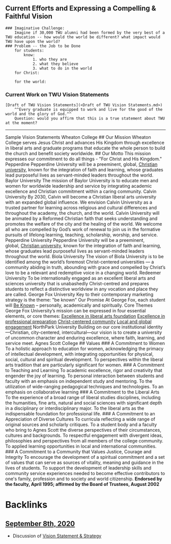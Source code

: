 ## Current Efforts and Expressing a Compelling & Faithful Vision
    ### Imaginative Challenge:
        Imagine if 30,000 TWU alumni had been formed by the very best of a TWU education -- how would the world be different? what impact would TWU have upon the world?
    ### Problem -- the Job to be Done
        for students: 
            know:
                1. who they are
                2. what they believe
                3. what to do in the world
        for Christ:
            
        for the world: 
        
### Current Work on TWU Vision Statements
    [Draft of TWU Vision Statements](<Draft of TWU Vision Statements.md>)
        ^^Every graduate is equipped to work and live for the good of the world and the glory of God.^^
        Question: would you affirm that this is a true statement about TWU at the moment?
        
        
--------------------------------------
Sample Vision Statements
    Wheaton College
        ## Our Mission
        Wheaton College serves Jesus Christ and advances His Kingdom through excellence in liberal arts and graduate programs that educate the whole person to build the church and benefit society worldwide.
        ## Our Motto
        This mission expresses our commitment to do all things - "For Christ and His Kingdom."
    Pepperdine
        Pepperdine University will be a preeminent, global, [Christian university](https://www.pepperdine.edu/spiritual-life/christian-university/), known for the integration of faith and learning, whose graduates lead purposeful lives as servant-minded leaders throughout the world.
    Baylor University
        The mission of Baylor University is to educate men and women for worldwide leadership and service by integrating academic excellence and Christian commitment within a caring community.
    Calvin University
        By 2030, Calvin will become a Christian liberal arts university with an expanded global influence. We envision Calvin University as a trusted partner for learning across religious and cultural differences and throughout the academy, the church, and the world. Calvin University will be animated by a Reformed Christian faith that seeks understanding and promotes the welfare of the city and the healing of the world. We welcome all who are compelled by God’s work of renewal to join us in the formative pursuits of lifelong learning, teaching, scholarship, worship, and service.
    Pepperdine University
        Pepperdine University will be a preeminent, global, [Christian university](https://www.pepperdine.edu/spiritual-life/christian-university/), known for the integration of faith and learning, whose graduates lead purposeful lives as servant-minded leaders throughout the world.
    Biola University
        The vision of Biola University is to be identified among the world’s foremost Christ-centered universities — a community abiding in truth, abounding with grace and compelled by Christ’s love to be a relevant and redemptive voice in a changing world.
    Redeemer University
        To be internationally engaged as an excellent liberal arts and sciences university that is unabashedly Christ-centred and prepares students to reflect a distinctive worldview in any vocation and place they are called.
    George Fox University
        Key to their contemporary marketing strategy is the theme: "be known"
            Our Promise
                At George Fox, each student will [Be Known](https://www.georgefox.edu/be-known/index.html) – personally, academically and spiritually.
            Core Themes
                George Fox University’s mission can be expressed in four essential elements, or core themes:
                    [Excellence in liberal arts foundation](https://www.georgefox.edu/about/mission_vision_values/core-themes.html[core-theme-1](<core-theme-1.md>))
                    [Excellence in professional preparation](https://www.georgefox.edu/about/mission_vision_values/core-themes.html[core-theme-2](<core-theme-2.md>))
                    [Christ-centered community](https://www.georgefox.edu/about/mission_vision_values/core-themes.html[core-theme-3](<core-theme-3.md>))
                    [Local and global engagement](https://www.georgefox.edu/about/mission_vision_values/core-themes.html[core-theme-4](<core-theme-4.md>))
    NorthPark University
        Building on our core institutional identity—Christian, city-centered, intercultural—our vision is to create a university of uncommon character and enduring excellence, where faith, learning, and service meet.
    Agnes Scott College
        ## Values
        ### A Commitment to Women
        To a holistic approach to education for women, acknowledging the primacy of intellectual development, with integrating opportunities for physical, social, cultural and spiritual development.
        To perspectives within the liberal arts tradition that are particularly significant for women.
        ### A Commitment to Teaching and Learning
            To academic excellence, rigor and creativity that engender the joy of learning.
            To personal interaction between students and faculty with an emphasis on independent study and mentoring.
            To the utilization of wide-ranging pedagogical techniques and technologies.
            To an emphasis on collaborative learning
        ### A Commitment to the Liberal Arts
            To the experience of a broad range of liberal studies disciplines, including the humanities, fine arts, natural and social sciences with significant depth in a disciplinary or interdisciplinary major.
            To the liberal arts as the indispensable foundation for professional life.
        ### A Commitment to an Appreciation of Diverse Cultures
            To curricula reflecting a wide range of original sources and scholarly critiques.
            To a student body and a faculty who bring to Agnes Scott the diverse perspectives of their circumstances, cultures and backgrounds.
            To respectful engagement with divergent ideas, philosophies and perspectives from all members of the college community.
            To applied learning opportunities in local and international communities.
        ### A Commitment to a Community that Values Justice, Courage and Integrity
            To encourage the development of a spiritual commitment and a set of values that can serve as sources of vitality, meaning and guidance in the lives of students.
            To support the development of leadership skills and community service experiences needed to become effective contributors to one's family, profession and to society and world citizenship.
        __Endorsed by the faculty, April 1995; affirmed by the Board of Trustees, August 2002__
        [](https://www.agnesscott.edu/about/mission-values.html#)

# Backlinks
## [September 8th, 2020](<September 8th, 2020.md>)
- Discussion of [Vision Statement & Strategy](<Vision Statement & Strategy.md>)

